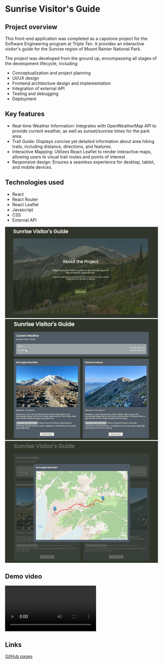 # Sunrise Visitor's Guide

## Project overview

This front-end application was completed as a capstone project for the Software Engineering program at Triple Ten. It provides an interactive visitor's guide for the Sunrise region of Mount Rainier National Park.

The project was developed from the ground up, encompassing all stages of the development lifecycle, including:

- Conceptualization and project planning
- UI/UX design
- Frontend architecture design and implementation
- Integration of external API
- Testing and debugging
- Deployment

## Key features

- Real-time Weather Information: Integrates with OpenWeatherMap API to provide current weather, as well as sunset/sunrise times for the park area.
- Trail Guide: Displays concise yet detailed information about area hiking trails, including distance, directions, and features.
- Interactive Mapping: Utilizes React Leaflet to render interactive maps, allowing users to visual trail routes and points of interest.
- Responsive design: Ensures a seamless experience for desktop, tablet, and mobile devices.

## Technologies used

- React
- React Router
- React Leaflet
- Javascript
- CSS
- External API

![landing page image](./src/assets/README-assets/landingpage.png)
![info page image](./src/assets/README-assets/infopage.png)
![popup map image](./src/assets/README-assets/map-popup.png)

## Demo video

![project demo video](./src/assets/README-assets/svg-demo-video.mp4)

## Links

[GitHub pages]()
